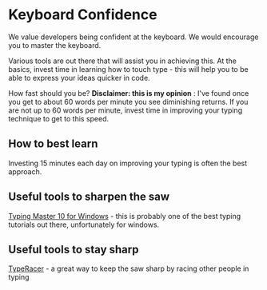 # Keyboard Confidence

We value developers being confident at the keyboard. We would encourage you to master the keyboard.  

Various tools are out there that will assist you in achieving this. At the basics, invest time in learning how to touch type - this will help you to be able to express your ideas quicker in code.

How fast should you be? **Disclaimer: this is my opinion** : I've found once you get to about 60 words per minute you see diminishing returns. If you are not up to 60 words per minute, invest time in improving your typing technique to get to this speed.  

## How to best learn

Investing 15 minutes each day on improving your typing is often the best approach.

## Useful tools to sharpen the saw

[Typing Master 10 for Windows](http://www.typingmaster.com/) - this is probably one of the best typing tutorials out there, unfortunately for windows.

## Useful tools to stay sharp  

[TypeRacer](http://play.typeracer.com/) - a great way to keep the saw sharp by racing other people in typing  
